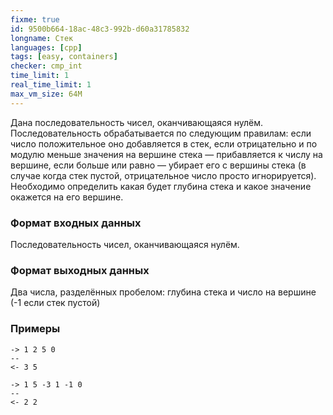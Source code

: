 ```yaml
---
fixme: true
id: 9500b664-18ac-48c3-992b-d60a31785832
longname: Стек
languages: [cpp]
tags: [easy, containers]
checker: cmp_int
time_limit: 1
real_time_limit: 1
max_vm_size: 64M
---
```


Дана последовательность чисел, оканчивающаяся нулём. Последовательность обрабатывается по следующим правилам: если число положительное оно добавляется в стек, если отрицательно и по модулю меньше значения на вершине стека — прибавляется к числу на вершине, если больше или равно — убирает его с вершины стека (в случае когда стек пустой, отрицательное число просто игнорируется).
Необходимо определить какая будет глубина стека и какое значение окажется на его вершине.

### Формат входных данных

Последовательность чисел, оканчивающаяся нулём.

### Формат выходных данных

Два числа, разделённых пробелом: глубина стека и число на вершине (-1 если стек пустой)

### Примеры

```
-> 1 2 5 0
--
<- 3 5
```

```
-> 1 5 -3 1 -1 0
--
<- 2 2
```

